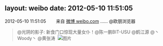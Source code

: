layout: weibo
date: 2012-05-10 11:51:05
---
2012-05-10 11:51:05  &nbsp;&nbsp;&nbsp;&nbsp;&nbsp;&nbsp; 来自 <a href="http://weibo.com/" rel="nofollow">微博 weibo.com</a>
…… @欧朋浏览器
>  @光阴的影子: 新食门口惊现大量女仆！@陈一鹏BIT-USU @鹤江源 @丶Woody丶 @黄张涛 ​​​
>  ![图片](https://ww1.sinaimg.cn/large/4aa814c8jw1dst22drdosj.jpg)
